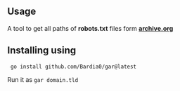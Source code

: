 ## Usage
A tool to get all paths of **robots.txt** files form **[archive.org](https://archive.org/)**
## Installing using 
```
 go install github.com/Bardia0/gar@latest
 ```
Run it as ``` gar domain.tld ```
